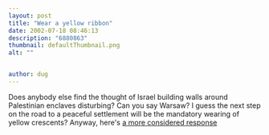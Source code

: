 ```yaml
---
layout: post
title: "Wear a yellow ribbon"
date: 2002-07-18 08:46:13
description: "6880863"
thumbnail: defaultThumbnail.png
alt: ""


author: dug
---
```


<p>Does anybody else find the thought of Israel building walls around Palestinian enclaves disturbing? Can you say Warsaw? I guess the next step on the road to a peaceful settlement will be the mandatory wearing of yellow crescents? Anyway, here's <a href="http://www2.alternativenews.org/opinion/display.php?id=1972">a more considered response</a></p>
